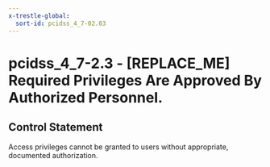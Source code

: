 ```yaml
---
x-trestle-global:
  sort-id: pcidss_4_7-02.03
---
```


# pcidss_4_7-2.3 - \[REPLACE_ME\] Required Privileges Are Approved By Authorized Personnel.

## Control Statement

Access privileges cannot be granted to users without appropriate, documented
authorization.
